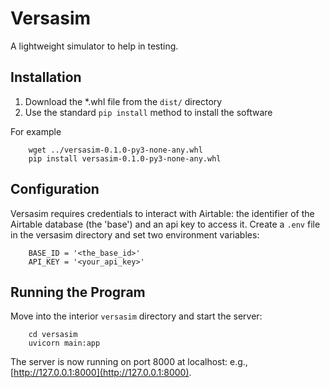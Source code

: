 # Versasim
A lightweight simulator to help in testing.

## Installation
1. Download the *.whl file from the `dist/` directory
2. Use the standard `pip install` method to install the software

For example

``` shell
    wget ../versasim-0.1.0-py3-none-any.whl
    pip install versasim-0.1.0-py3-none-any.whl
```

## Configuration
Versasim requires credentials to interact with Airtable: the identifier of the Airtable database (the 'base') and an api key to access it. Create a `.env` file in the versasim directory and set two environment variables:

``` text
    BASE_ID = '<the_base_id>'
    API_KEY = '<your_api_key>'
```

## Running the Program
Move into the interior `versasim` directory and start the server:

``` shell
    cd versasim
    uvicorn main:app
```

The server is now running on port 8000 at localhost: e.g., [http://127.0.0.1:8000](http://127.0.0.1:8000).
